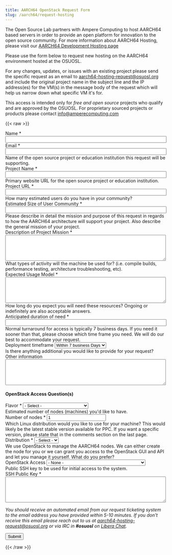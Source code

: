 ```yaml
---
title: AARCH64 OpenStack Request Form
slug: /aarch64/request-hosting
---
```

The Open Source Lab partners with Ampere Computing to host AARCH64
based servers in order to provide an open platform for innovation to
the open source community. For more information about AARCH64
Hosting, please visit our [AARCH64 Development Hosting page](/services/aarch64)

Please use the form below to request new hosting on the AARCH64 environment hosted at the OSUOSL.

For any changes, updates, or issues with an existing project please send the specific 
request as an email to [aarch64-hosting-request@osuosl.org](mailto:aarch64-hosting-request@osuosl.org)
and include the original project name in the subject line and the IP address(es) for the VM(s) in 
the message body of the request which will help us narrow down what specific VM it's for.

This access is intended only for *free and open source* projects who qualify and are approved by the OSUOSL. 
For proprietary sourced projects or products please contact [info@amperecomputing.com](mailto:info@amperecomputing.com)

{{< raw >}}
<script src="../theme/js/formsender-error.js"></script>
<form class="webform-client-form" enctype="multipart/form-data" action="https://formsender.osuosl.org:443"
  method="post" id="webform-client-form-1086" accept-charset="UTF-8">
    <div>
      <div class="form-item webform-component webform-component-textfield" id="webform-component-name">
        <label for="edit-submitted-name">Name <span class="form-required" title="This field is required.">*</span>
        </label>
        <input type="text" id="edit-submitted-name" name="name" value="" size="60" maxlength="128" class="form-text"
        required />
      </div>
      <div class="form-item webform-component webform-component-email" id="webform-component-email">
        <label for="edit-submitted-email">Email <span class="form-required" title="This field is required.">*</span>
        </label>
        <input class="email form-text form-email" required type="email" id="edit-submitted-email" name="email"
        size="60" />
      </div>
      <div class="form-item webform-component webform-component-textfield" id="webform-component-project-name">
        <div class="description">Name of the open source project or education institution this request will be
        supporting.</div>
        <label for="edit-submitted-project-name">Project Name <span class="form-required" title="This field is required.">*</span></label>
        <input type="text" id="edit-submitted-project-name" name="project_name" value="" size="60" maxlength="128"
        class="form-text" required />
      </div>
      <div class="form-item webform-component webform-component-textfield" id="webform-component-project-url">
        <div class="description">Primary website URL for the open source project or education institution.</div>
        <label for="edit-submitted-project-url">Project URL <span class="form-required" title="This field is required.">*</span></label>
        <input type="text" id="edit-submitted-project-url" name="project_url" value="" size="60" maxlength="128"
        class="form-text" required />
      </div>
      <div class="form-item webform-component webform-component-textfield" id="webform-component-community-size">
        <div class="description">How many estimated users do you have in your community?</div>
        <label for="edit-submitted-community-size">Estimated Size of  User Community <span class="form-required"
            title="This field is required.">*</span></label>
        <input type="text" id="edit-submitted-community-size" name="est_size_of_user_community" value="" size="60"
        maxlength="128" class="form-text" required />
      </div>
      <div class="form-item webform-component webform-component-textarea" id="webform-component-mission">
        <div class="description">Please describe in detail the mission and purpose of this request in regards to how
        the AARCH64 architecture will support your project. Also describe the
        general mission of your project.</div>
        <label for="edit-submitted-mission">Description of Project Mission <span class="form-required"
            title="This field is required.">*</span></label>
        <div class="form-textarea-wrapper resizable"><textarea id="edit-submitted-mission"
        name="description_of_project_mission" cols="60" rows="5" class="form-textarea" required></textarea></div>
      </div>
      <div class="form-item webform-component webform-component-textarea" id="webform-component-usage">
        <div class="description">What types of activity will the machine be used for? (i.e. compile builds, performance
        testing, architecture troubleshooting, etc).</div>
        <label for="edit-submitted-usage">Expected Usage Model <span class="form-required"
            title="This field is required.">*</span></label>
        <div class="form-textarea-wrapper resizable"><textarea id="edit-submitted-usage" name="expected_usage_model"
        cols="60" rows="5" class="form-textarea" required></textarea></div>
      </div>
      <div class="form-item webform-component webform-component-textfield" id="webform-component-duration">
        <div class="description">How long do you expect you will need these resources? Ongoing or indefinitely are also
        acceptable answers.</div>
        <label for="edit-submitted-duration">Anticipated duration of need <span class="form-required"
            title="This field is required.">*</span></label>
        <input type="text" id="edit-submitted-duration" name="anticipated_duration_of_need" value="" size="60"
        maxlength="128" class="form-text" required />
      </div>
      <div class="form-item webform-component webform-component-select" id="webform-component-deployment-timeframe">
        <div class="description">Normal turnaround for access is typically 7 business days. If you need it sooner than
          that, please choose which time frame you need. We will do our best to accommodate your request. </div>
        <label for="edit-submitted-deployment-timeframe">Deployment timeframe </label>
        <select id="edit-submitted-deployment-timeframe" name="deployment_timeframe" class="form-select">
          <option value="Within 7 business Days" selected="selected">Within 7 business Days</option>
          <option value="Within 3 business Days">Within 3 business Days</option>
          <option value="Within 1 business Days">Within 1 business Day</option>
        </select>
      </div>
      <div class="form-item webform-component webform-component-textarea" id="webform-component-other-information">
        <div class="description">Is there anything additional you would like to provide for your request?</div>
        <label for="edit-submitted-other-information">Other information </label>
        <div class="form-textarea-wrapper resizable"><textarea id="edit-submitted-other-information"
        name="other_information" cols="60" rows="5" class="form-textarea"></textarea></div>
      </div>
      <h4>OpenStack Access Question(s)</h4>
      <div class="form-item webform-component webform-component-select" id="webform-component-flavor">
        <label for="edit-submitted-flavor">Flavor <span class="form-required" title="This field is required.">*</span>
        </label>
        <select id="edit-submitted-flavor" name="flavor" class="form-select required">
          <option value="None selected" selected="selected">- Select -</option>
          <option value="tiny">1 CPU, 512M RAM, 4G Disk</option>
          <option value="small">1 CPU, 1G RAM, 15G Disk</option>
          <option value="medium">2 CPU, 4G RAM, 30G Disk</option>
          <option value="large">4 CPU, 8G RAM, 60G Disk</option>
          <option value="xlarge">8 CPU, 16G RAM, 80G Disk</option>
          <option value="xxlarge">16 CPU, 32G RAM, 320G Disk</option>
        </select>
      </div>
      <div class="form-item webform-component webform-component-number" id="webform-component-num-nodes">
        <div class="description">Estimated number of nodes (machines) you'd like to have.</div>
        <label for="edit-submitted-num-nodes">Number of nodes <span class="form-required"
            title="This field is required.">*</span></label>
        <input type="number" id="edit-submitted-num-nodes" name="number_of_nodes" value="1" min="1" step="any"
        class="form-text form-number" required />
      </div>
      <div class="form-item webform-component webform-component-select" id="webform-component-distribution">
        <div class="description">Which Linux distribution would you like to use
        for your machine? This would likely be the latest stable version
        available for PPC. If you want a specific version, please state that in
        the comments section on the last page.</div>
        <label for="edit-submitted-distribution">Distribution <span class="form-required"
            title="This field is required.">*</span></label>
        <select id="edit-submitted-distribution" name="distribution" class="form-select" required>
          <option value="None selected" selected="selected">- Select -</option>
          <option value="Fedora">Fedora</option>
          <option value="CentOS">CentOS</option>
          <option value="Debian">Debian</option>
          <option value="Ubuntu">Ubuntu</option>
          <option value="Other">Other</option>
        </select>
      </div>
      <div class="form-item webform-component webform-component-select" id="webform-component-openstack-access">
        <div class="description">We use OpenStack to manage the AARCH64 nodes.
        We can either create the node for you or we can grant you access to the
        OpenStack GUI and API and let you manage it yourself. What do you
        prefer?</div>
        <label for="edit-submitted-openstack-access">OpenStack Access </label>
        <select id="edit-submitted-openstack-access" name="openstack_access" class="form-select">
          <option value="None selected" selected="selected">- None -</option>
          <option value="Have the OSL create the node(s) for me">Have the OSL create the node(s) for me</option>
          <option value="I'd like to have access to the Openstack GUI/API">I&#039;d like to have access to the
          Openstack GUI/API</option>
        </select>
      </div>
      <div class="form-item webform-component webform-component-textarea" id="webform-component-ssh-key">
        <div class="description">Public SSH key to be used for initial access to the system.</div>
        <label for="edit-submitted-ssh-key">SSH Public Key <span class="form-required" title="This field is required.">
            *</span></label>
        <div class="form-textarea-wrapper resizable"><textarea id="edit-submitted-ssh-key" name="ssh_public_key" cols="60" rows="5" class="form-textarea" required></textarea></div>
      </div>
      <p><i>You should receive an automated email from our request ticketing
      system to the email address you have provided within 5-10 minutes.  If
      you don't receive this email please reach out to us at <a
      href="mailto:aarch64-hosting-request@osuosl.org">aarch64-hosting-request@osuosl.org</a>
      or via IRC in <b>#osuosl</b> on <a href="https://libera.chat/">Libera Chat</a>.</i></p>
      <div class="g-recaptcha" data-sitekey="6LeIxAcTAAAAAJcZVRqyHh71UMIEGNQ_MXjiZKhI"></div>
      <!-- Formsender Settings -->
      <input type="hidden" name="last_name" value="" />
      <input type="hidden" name="token" value="15674hsda//*q23%^13jnxccv3ds54sa4g4sa532323!OoRdsfISDIdks38*(dsfjk)aS" />
      <!-- The following must be set to http://www.osuosl.org/services/powerdev/request_hosting in production -->
      <input type="hidden" name="redirect" value="https://www.osuosl.org/form-submitted" />
      <input type="hidden" name="mail_subject_prefix" value="New AARCH64 Hosting Request" />
      <input type="hidden" name="mail_subject_key" value="project_name" />
      <input type="hidden" name="send_to" value="AARCH64-Hosting" />
      <!-- /Formsender Settings -->
      <div class="form-actions form-wrapper" id="edit-actions"><input type="submit" id="edit-submit" name="op"
      value="Submit" class="form-submit" /></div>
    </div>
  </form>
{{< /raw >}}